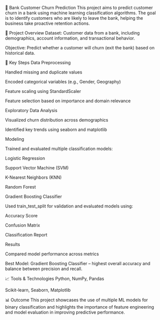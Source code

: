 🏦 Bank Customer Churn Prediction
This project aims to predict customer churn in a bank using machine learning classification algorithms. The goal is to identify customers who are likely to leave the bank, helping the business take proactive retention actions.

📌 Project Overview
Dataset: Customer data from a bank, including demographics, account information, and transactional behavior.

Objective: Predict whether a customer will churn (exit the bank) based on historical data.

🔧 Key Steps
Data Preprocessing

Handled missing and duplicate values

Encoded categorical variables (e.g., Gender, Geography)

Feature scaling using StandardScaler

Feature selection based on importance and domain relevance

Exploratory Data Analysis

Visualized churn distribution across demographics

Identified key trends using seaborn and matplotlib

Modeling

Trained and evaluated multiple classification models:

Logistic Regression

Support Vector Machine (SVM)

K-Nearest Neighbors (KNN)

Random Forest

Gradient Boosting Classifier

Used train_test_split for validation and evaluated models using:

Accuracy Score

Confusion Matrix

Classification Report

Results

Compared model performance across metrics

Best Model: Gradient Boosting Classifier – highest overall accuracy and balance between precision and recall.

📈 Tools & Technologies
Python, NumPy, Pandas

Scikit-learn, Seaborn, Matplotlib

📊 Outcome
This project showcases the use of multiple ML models for binary classification and highlights the importance of feature engineering and model evaluation in improving predictive performance.
